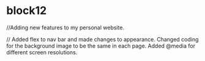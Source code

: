 # block12
//Adding new features to my personal website.

// Added flex to nav bar and made changes to appearance. Changed coding for the background image to be the same in each page. Added @media for different screen resolutions.
